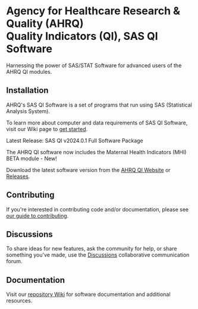 # Agency for Healthcare Research & Quality (AHRQ) <br> Quality Indicators (QI), SAS QI Software

Harnessing the power of SAS/STAT Software for advanced users of the AHRQ QI modules.

## Installation

AHRQ's SAS QI Software is a set of programs that run using SAS (Statistical Analysis System).

To learn more about computer and data requirements of SAS QI Software, visit our Wiki page to [get started](https://github.com/panth-tyler/panth-qi/wiki/Getting-Started).

Latest Release: SAS QI v2024.0.1 Full Software Package

The AHRQ QI software now includes the Maternal Health Indicators (MHI) BETA module - New!

Download the latest software version from the [AHRQ QI Website](https://qualityindicators.ahrq.gov/software/sas_qi) or [Releases](https://github.com/panth-tyler/panth-qi/releases).

## Contributing

If you're interested in contributing code and/or documentation, please see [our guide to contributing](https://github.com/panth-tyler/panth-qi/wiki/Contributing).

## Discussions

To share ideas for new features, ask the community for help, or share something you've made, use the [Discussions](https://github.com/panth-tyler/panth-qi/discussions) collaborative communication forum.

## Documentation

Visit our [repository Wiki](https://github.com/panth-tyler/panth-qi/wiki) for software documentation and additional resources.
